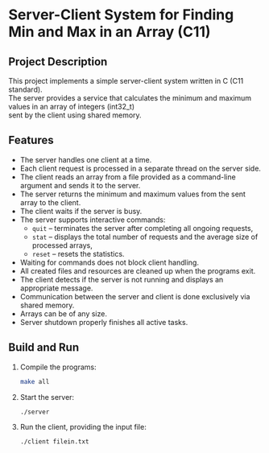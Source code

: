# Server-Client System for Finding Min and Max in an Array (C11)

## Project Description

This project implements a simple server-client system written in C (C11 standard).  
The server provides a service that calculates the minimum and maximum values in an array of integers (int32_t)  
sent by the client using shared memory.

## Features

- The server handles one client at a time.  
- Each client request is processed in a separate thread on the server side.  
- The client reads an array from a file provided as a command-line argument and sends it to the server.  
- The server returns the minimum and maximum values from the sent array to the client.  
- The client waits if the server is busy.  
- The server supports interactive commands:  
  - `quit` – terminates the server after completing all ongoing requests,  
  - `stat` – displays the total number of requests and the average size of processed arrays,  
  - `reset` – resets the statistics.  
- Waiting for commands does not block client handling.  
- All created files and resources are cleaned up when the programs exit.  
- The client detects if the server is not running and displays an appropriate message.
- Communication between the server and client is done exclusively via shared memory.
- Arrays can be of any size.
- Server shutdown properly finishes all active tasks.

## Build and Run

1. Compile the programs:  
   ```bash
   make all
2. Start the server:
   ```bash
   ./server
3. Run the client, providing the input file:
   ```bash
   ./client filein.txt


